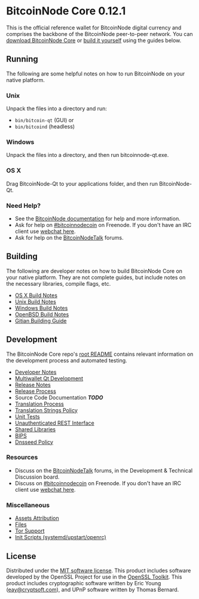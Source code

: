BitcoinNode Core 0.12.1
=====================

This is the official reference wallet for BitcoinNode digital currency and comprises the backbone of the BitcoinNode peer-to-peer network. You can [download BitcoinNode Core](https://www.bitcoinnode.org/downloads/) or [build it yourself](#building) using the guides below.

Running
---------------------
The following are some helpful notes on how to run BitcoinNode on your native platform.

### Unix

Unpack the files into a directory and run:

- `bin/bitcoin-qt` (GUI) or
- `bin/bitcoind` (headless)

### Windows

Unpack the files into a directory, and then run bitcoinnode-qt.exe.

### OS X

Drag BitcoinNode-Qt to your applications folder, and then run BitcoinNode-Qt.

### Need Help?

* See the [BitcoinNode documentation](https://bitcoinnodecoin.atlassian.net/wiki/display/DOC)
for help and more information.
* Ask for help on [#bitcoinnodecoin](http://webchat.freenode.net?channels=bitcoinnodecoin) on Freenode. If you don't have an IRC client use [webchat here](http://webchat.freenode.net?channels=bitcoinnodecoin).
* Ask for help on the [BitcoinNodeTalk](https://bitcoinnodetalk.org/) forums.

Building
---------------------
The following are developer notes on how to build BitcoinNode Core on your native platform. They are not complete guides, but include notes on the necessary libraries, compile flags, etc.

- [OS X Build Notes](build-osx.md)
- [Unix Build Notes](build-unix.md)
- [Windows Build Notes](build-windows.md)
- [OpenBSD Build Notes](build-openbsd.md)
- [Gitian Building Guide](gitian-building.md)

Development
---------------------
The BitcoinNode Core repo's [root README](/README.md) contains relevant information on the development process and automated testing.

- [Developer Notes](developer-notes.md)
- [Multiwallet Qt Development](multiwallet-qt.md)
- [Release Notes](release-notes.md)
- [Release Process](release-process.md)
- Source Code Documentation ***TODO***
- [Translation Process](translation_process.md)
- [Translation Strings Policy](translation_strings_policy.md)
- [Unit Tests](unit-tests.md)
- [Unauthenticated REST Interface](REST-interface.md)
- [Shared Libraries](shared-libraries.md)
- [BIPS](bips.md)
- [Dnsseed Policy](dnsseed-policy.md)

### Resources
* Discuss on the [BitcoinNodeTalk](https://bitcoinnodetalk.org/) forums, in the Development & Technical Discussion board.
* Discuss on [#bitcoinnodecoin](http://webchat.freenode.net/?channels=bitcoinnodecoin) on Freenode. If you don't have an IRC client use [webchat here](http://webchat.freenode.net/?channels=bitcoinnodecoin).

### Miscellaneous
- [Assets Attribution](assets-attribution.md)
- [Files](files.md)
- [Tor Support](tor.md)
- [Init Scripts (systemd/upstart/openrc)](init.md)

License
---------------------
Distributed under the [MIT software license](http://www.opensource.org/licenses/mit-license.php).
This product includes software developed by the OpenSSL Project for use in the [OpenSSL Toolkit](https://www.openssl.org/). This product includes
cryptographic software written by Eric Young ([eay@cryptsoft.com](mailto:eay@cryptsoft.com)), and UPnP software written by Thomas Bernard.
